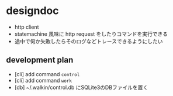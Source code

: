 # designdoc
- http client
- statemachine 風味に http request をしたりコマンドを実行できる
- 途中で何か失敗したらそのログなどトレースできるようにしたい

## development plan
- [cli] add command `control`
- [cli] add command `work`
- [db] ~/.walkin/control.db にSQLite3のDBファイルを置く